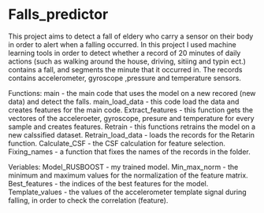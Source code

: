 # Falls_predictor
This project aims to detect a fall of eldery who carry a sensor on their body in order to alert when a falling occurred. In this project I used machine learning tools in order to detect whether a record of 20 minutes of daily actions (such as walking around the house, driving, sitiing and typin ect.) contains a fall, and segments the minute that it occurred in. The records contains accelerometer, gyroscope ,pressure and temperature sensors.

Functions:
main - the main code that uses the model on a new recored (new data) and detect the falls.
main_load_data - this code load the data and creates features for the main code.
Extract_features - this function gets the vectores of the acceleroeter, gyroscope, presure and temperature for every sample and creates features.
Retrain - this functions retrains the model on a new calssified dataset.
Retrain_load_data - loads the records for the Retarin function.
Calculate_CSF - the CSF calculation for feature selection.
Fixing_names - a function that fixes the names of the records in the folder.

Veriables:
Model_RUSBOOST - my trained model.
Min_max_norm - the minimum and maximum values for the normalization of the feature matrix.
Best_features - the indices of the best features for the model.
Template_values - the values of the accelerometer template signal during falling, in order to check the correlation (feature).
